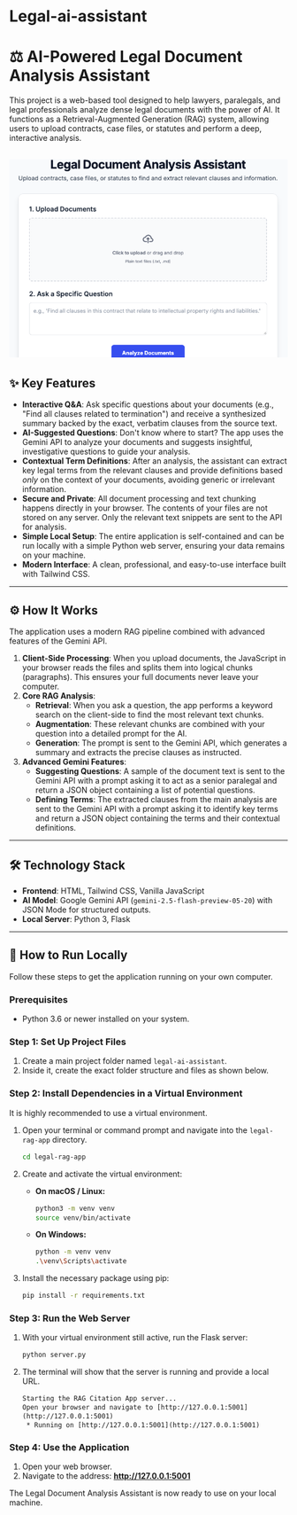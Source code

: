 # Legal-ai-assistant



# ⚖️ AI-Powered Legal Document Analysis Assistant

This project is a  web-based tool designed to help lawyers, paralegals, and legal professionals analyze dense legal documents with the power of AI. It functions as a Retrieval-Augmented Generation (RAG) system, allowing users to upload contracts, case files, or statutes and perform a deep, interactive analysis.


![Business page](/legal-homepage.png)
---

## ✨ Key Features

* **Interactive Q&A**: Ask specific questions about your documents (e.g., "Find all clauses related to termination") and receive a synthesized summary backed by the exact, verbatim clauses from the source text.
* **AI-Suggested Questions**: Don't know where to start? The app uses the Gemini API to analyze your documents and suggests insightful, investigative questions to guide your analysis.
* **Contextual Term Definitions**: After an analysis, the assistant can extract key legal terms from the relevant clauses and provide definitions based *only* on the context of your documents, avoiding generic or irrelevant information.
* **Secure and Private**: All document processing and text chunking happens directly in your browser. The contents of your files are not stored on any server. Only the relevant text snippets are sent to the API for analysis.
* **Simple Local Setup**: The entire application is self-contained and can be run locally with a simple Python web server, ensuring your data remains on your machine.
* **Modern Interface**: A clean, professional, and easy-to-use interface built with Tailwind CSS.

---

## ⚙️ How It Works

The application uses a modern RAG pipeline combined with advanced features of the Gemini API.

1.  **Client-Side Processing**: When you upload documents, the JavaScript in your browser reads the files and splits them into logical chunks (paragraphs). This ensures your full documents never leave your computer.
2.  **Core RAG Analysis**:
    * **Retrieval**: When you ask a question, the app performs a keyword search on the client-side to find the most relevant text chunks.
    * **Augmentation**: These relevant chunks are combined with your question into a detailed prompt for the AI.
    * **Generation**: The prompt is sent to the Gemini API, which generates a summary and extracts the precise clauses as instructed.
3.  **Advanced Gemini Features**:
    * **Suggesting Questions**: A sample of the document text is sent to the Gemini API with a prompt asking it to act as a senior paralegal and return a JSON object containing a list of potential questions.
    * **Defining Terms**: The extracted clauses from the main analysis are sent to the Gemini API with a prompt asking it to identify key terms and return a JSON object containing the terms and their contextual definitions.

---

## 🛠️ Technology Stack

* **Frontend**: HTML, Tailwind CSS, Vanilla JavaScript
* **AI Model**: Google Gemini API (`gemini-2.5-flash-preview-05-20`) with JSON Mode for structured outputs.
* **Local Server**: Python 3, Flask

---

## 🚀 How to Run Locally

Follow these steps to get the application running on your own computer.

### Prerequisites

* Python 3.6 or newer installed on your system.

### Step 1: Set Up Project Files

1.  Create a main project folder named `legal-ai-assistant`.
2.  Inside it, create the exact folder structure and files as shown below.

### Step 2: Install Dependencies in a Virtual Environment

It is highly recommended to use a virtual environment.

1.  Open your terminal or command prompt and navigate into the `legal-rag-app` directory.
    ```bash
    cd legal-rag-app
    ```
2.  Create and activate the virtual environment:

    * **On macOS / Linux:**
        ```bash
        python3 -m venv venv
        source venv/bin/activate
        ```
    * **On Windows:**
        ```bash
        python -m venv venv
        .\venv\Scripts\activate
        ```
3.  Install the necessary package using pip:
    ```bash
    pip install -r requirements.txt
    ```

### Step 3: Run the Web Server

1.  With your virtual environment still active, run the Flask server:
    ```bash
    python server.py
    ```
2.  The terminal will show that the server is running and provide a local URL.
    ```
    Starting the RAG Citation App server...
    Open your browser and navigate to [http://127.0.0.1:5001](http://127.0.0.1:5001)
     * Running on [http://127.0.0.1:5001](http://127.0.0.1:5001)
    ```

### Step 4: Use the Application

1.  Open your web browser.
2.  Navigate to the address: **http://127.0.0.1:5001**

The Legal Document Analysis Assistant is now ready to use on your local machine.
